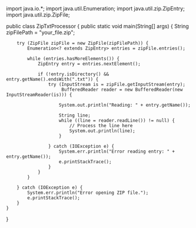 import java.io.*;
import java.util.Enumeration;
import java.util.zip.ZipEntry;
import java.util.zip.ZipFile;

public class ZipTxtProcessor {
    public static void main(String[] args) {
        String zipFilePath = "your_file.zip";

        try (ZipFile zipFile = new ZipFile(zipFilePath)) {
            Enumeration<? extends ZipEntry> entries = zipFile.entries();

            while (entries.hasMoreElements()) {
                ZipEntry entry = entries.nextElement();

                if (!entry.isDirectory() && entry.getName().endsWith(".txt")) {
                    try (InputStream is = zipFile.getInputStream(entry);
                         BufferedReader reader = new BufferedReader(new InputStreamReader(is))) {

                        System.out.println("Reading: " + entry.getName());

                        String line;
                        while ((line = reader.readLine()) != null) {
                            // Process the line here
                            System.out.println(line);
                        }

                    } catch (IOException e) {
                        System.err.println("Error reading entry: " + entry.getName());
                        e.printStackTrace();
                    }
                }
            }

        } catch (IOException e) {
            System.err.println("Error opening ZIP file.");
            e.printStackTrace();
        }
    }
}
